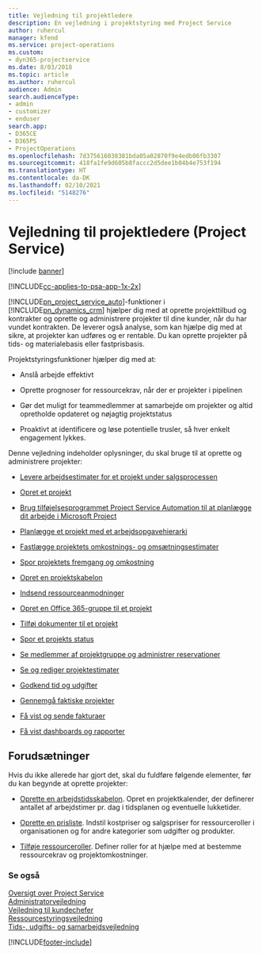```yaml
---
title: Vejledning til projektledere
description: En vejledning i projektstyring med Project Service
author: ruhercul
manager: kfend
ms.service: project-operations
ms.custom:
- dyn365-projectservice
ms.date: 8/03/2018
ms.topic: article
ms.author: ruhercul
audience: Admin
search.audienceType:
- admin
- customizer
- enduser
search.app:
- D365CE
- D365PS
- ProjectOperations
ms.openlocfilehash: 7d375616038381bda05a02870f9e4edb06fb3307
ms.sourcegitcommit: 418fa1fe9d605b8faccc2d5dee1b04b4e753f194
ms.translationtype: HT
ms.contentlocale: da-DK
ms.lasthandoff: 02/10/2021
ms.locfileid: "5148276"
---
```

# <a name="project-manager-guide-project-service"></a>Vejledning til projektledere (Project Service)

[!include [banner](../includes/psa-now-project-operations.md)]

[!INCLUDE[cc-applies-to-psa-app-1x-2x](../includes/cc-applies-to-psa-app-1x-2x.md)]

[!INCLUDE[pn_project_service_auto](../includes/pn-project-service-auto.md)]-funktioner i [!INCLUDE[pn_dynamics_crm](../includes/pn-dynamics-crm.md)] hjælper dig med at oprette projekttilbud og kontrakter og oprette og administrere projekter til dine kunder, når du har vundet kontrakten. De leverer også analyse, som kan hjælpe dig med at sikre, at projekter kan udføres og er rentable. Du kan oprette projekter på tids- og materialebasis eller fastprisbasis.  
  
 Projektstyringsfunktioner hjælper dig med at:  
  
-   Anslå arbejde effektivt  
  
-   Oprette prognoser for ressourcekrav, når der er projekter i pipelinen  
  
-   Gør det muligt for teammedlemmer at samarbejde om projekter og altid opretholde opdateret og nøjagtig projektstatus  
  
-   Proaktivt at identificere og løse potentielle trusler, så hver enkelt engagement lykkes.  
  
Denne vejledning indeholder oplysninger, du skal bruge til at oprette og administrere projekter:  
  
-   [Levere arbejdsestimater for et projekt under salgsprocessen](../psa/provide-estimates-project-during-sales-process.md)  
  
-   [Opret et projekt](../psa/create-project.md)  
  
-   [Brug tilføjelsesprogrammet Project Service Automation til at planlægge dit arbejde i Microsoft Project](../psa/add-plan-work-microsoft-project.md)  
  
-   [Planlægge et projekt med et arbejdsopgavehierarki](../psa/schedule-project-work-breakdown-structure.md)  
  
-   [Fastlægge projektets omkostnings- og omsætningsestimater](../psa/determine-project-cost-revenue-estimates.md)  
  
-   [Spor projektets fremgang og omkostning](../psa/track-project-progress-cost.md)  
  
-   [Opret en projektskabelon](../psa/create-project-template.md)  
  
-   [Indsend ressourceanmodninger](../psa/submit-resource-requests.md)  
  
-   [Opret en Office 365-gruppe til et projekt](../psa/create-office-365-group-project.md)  
  
-   [Tilføj dokumenter til et projekt](../psa/add-documents-project.md)  
  
-   [Spor et projekts status](../psa/track-project-status.md)  
  
-   [Se medlemmer af projektgruppe og administrer reservationer](../psa/view-project-team-members-manage-bookings.md)  
  
-   [Se og rediger projektestimater](../psa/view-edit-project-estimates.md)  
  
-   [Godkend tid og udgifter](../psa/approve-time-expenses.md)  
  
-   [Gennemgå faktiske projekter](../psa/review-project-actuals.md)  
  
-   [Få vist og sende fakturaer](../psa/view-send-invoices.md)  
  
-   [Få vist dashboards og rapporter](../psa/view-dashboards-reports.md)  
  
## <a name="prerequisites"></a>Forudsætninger  
 Hvis du ikke allerede har gjort det, skal du fuldføre følgende elementer, før du kan begynde at oprette projekter:  
  
-   [Oprette en arbejdstidsskabelon](../psa/create-work-hours-template.md). Opret en projektkalender, der definerer antallet af arbejdstimer pr. dag i tidsplanen og eventuelle lukketider.  
  
-   [Oprette en prisliste](../psa/create-price-list.md). Indstil kostpriser og salgspriser for ressourceroller i organisationen og for andre kategorier som udgifter og produkter.  
  
-   [Tilføje ressourceroller](../psa/add-resource-roles.md). Definer roller for at hjælpe med at bestemme ressourcekrav og projektomkostninger.  
  
### <a name="see-also"></a>Se også  
 [Oversigt over Project Service](../psa/overview.md)   
 [Administratorvejledning](../psa/admin-guide.md)   
 [Vejledning til kundechefer](../psa/account-manager-guide.md)   
 [Ressourcestyringsvejledning](../psa/resource-manager-guide.md)   
 [Tids-, udgifts- og samarbejdsvejledning](../psa/time-expense-collaboration-guide.md)



[!INCLUDE[footer-include](../includes/footer-banner.md)]